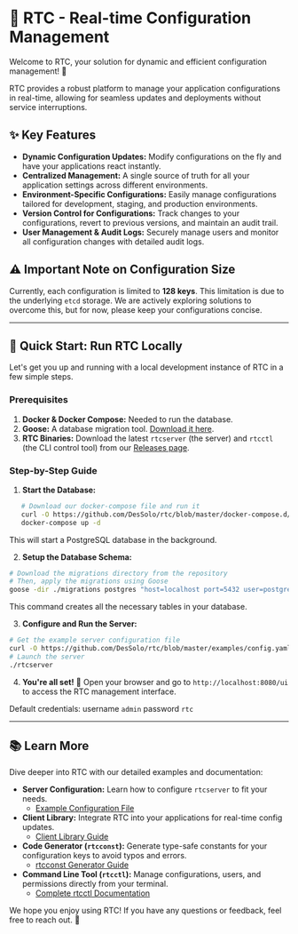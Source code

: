 # 🚀 RTC - Real-time Configuration Management

Welcome to RTC, your solution for dynamic and efficient configuration management! 🎉

RTC provides a robust platform to manage your application configurations in real-time, allowing for seamless updates and deployments without service interruptions.

## ✨ Key Features

- **Dynamic Configuration Updates:** Modify configurations on the fly and have your applications react instantly.
- **Centralized Management:** A single source of truth for all your application settings across different environments.
- **Environment-Specific Configurations:** Easily manage configurations tailored for development, staging, and production environments.
- **Version Control for Configurations:** Track changes to your configurations, revert to previous versions, and maintain an audit trail.
- **User Management & Audit Logs:** Securely manage users and monitor all configuration changes with detailed audit logs.

## ⚠️ Important Note on Configuration Size

Currently, each configuration is limited to **128 keys**. This limitation is due to the underlying `etcd` storage. We are actively exploring solutions to overcome this, but for now, please keep your configurations concise.

---

## 🚦 Quick Start: Run RTC Locally

Let's get you up and running with a local development instance of RTC in a few simple steps.

### Prerequisites
1. **Docker & Docker Compose:** Needed to run the database.
2. **Goose:** A database migration tool. [Download it here](https://github.com/pressly/goose/releases).
3. **RTC Binaries:** Download the latest `rtcserver` (the server) and `rtcctl` (the CLI control tool) from our [Releases page](https://github.com/DesSolo/rtc/releases).

### Step-by-Step Guide

1. **Start the Database:**
```bash
   # Download our docker-compose file and run it
   curl -O https://github.com/DesSolo/rtc/blob/master/docker-compose.d/docker-compose.yaml
   docker-compose up -d
 ```

This will start a PostgreSQL database in the background.

2. **Setup the Database Schema:**

```bash
# Download the migrations directory from the repository
# Then, apply the migrations using Goose
goose -dir ./migrations postgres "host=localhost port=5432 user=postgres password=postgres dbname=rtc sslmode=disable" up
```

This command creates all the necessary tables in your database.

3. **Configure and Run the Server:**

```bash
# Get the example server configuration file
curl -O https://github.com/DesSolo/rtc/blob/master/examples/config.yaml
# Launch the server
./rtcserver
```

4. **You're all set!** 🎉
Open your browser and go to `http://localhost:8080/ui` to access the RTC management interface.

Default credentials: username `admin` password `rtc`

---

## 📚 Learn More

Dive deeper into RTC with our detailed examples and documentation:

- **Server Configuration:** Learn how to configure `rtcserver` to fit your needs.
  - [Example Configuration File](examples/config.yaml)
- **Client Library:** Integrate RTC into your applications for real-time config updates.
  - [Client Library Guide](examples/client/README.md)
- **Code Generator (`rtcconst`):** Generate type-safe constants for your configuration keys to avoid typos and errors.
  - [rtcconst Generator Guide](examples/const_generator/README.md)
- **Command Line Tool (`rtcctl`):** Manage configurations, users, and permissions directly from your terminal.
  - [Complete rtcctl Documentation](examples/rtcctl/README.md)

We hope you enjoy using RTC! If you have any questions or feedback, feel free to reach out. 🌟